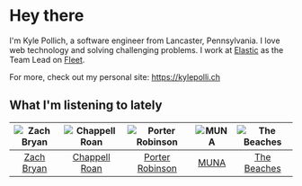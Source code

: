# Hey there


I'm Kyle Pollich, a software engineer from Lancaster, Pennsylvania. I love web technology and solving challenging problems.
I work at [Elastic](https://www.elastic.co/) as the Team Lead on [Fleet](https://www.elastic.co/guide/en/fleet/current/fleet-overview.html).

For more, check out my personal site: https://kylepolli.ch

## What I'm listening to lately

<!-- begin artists -->
  |![Zach Bryan](https://i.scdn.co/image/ab6761610000f1784fd54df35bfcfa0fc9fc2da7)|![Chappell Roan](https://i.scdn.co/image/ab6761610000f178cde5a0d57c1b79de5fce6bee)|![Porter Robinson](https://i.scdn.co/image/ab6761610000f1781ac12dcb2cc4fc7c740c5e0c)|![MUNA](https://i.scdn.co/image/ab6761610000f1781a15779c2371bcc33acbffa7)|![The Beaches](https://i.scdn.co/image/ab6761610000f178303ef8ab95298de90806e9d9)|
  |:---:|:---:|:---:|:---:|:---:|
  |[Zach Bryan](https://open.spotify.com/artist/40ZNYROS4zLfyyBSs2PGe2)|[Chappell Roan](https://open.spotify.com/artist/7GlBOeep6PqTfFi59PTUUN)|[Porter Robinson](https://open.spotify.com/artist/3dz0NnIZhtKKeXZxLOxCam)|[MUNA](https://open.spotify.com/artist/6xdRb2GypJ7DqnWAI2mHGn)|[The Beaches](https://open.spotify.com/artist/6ws5XBA70XgeBpnLZhQBoy)|
<!-- end artists -->
